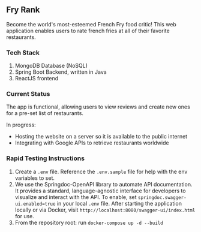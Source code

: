 ## Fry Rank ##

Become the world's most-esteemed French Fry food critic! This web application enables users to rate french fries at all of their favorite restaurants.

### Tech Stack ###

1. MongoDB Database (NoSQL)
2. Spring Boot Backend, written in Java
3. ReactJS frontend

### Current Status ###

The app is functional, allowing users to view reviews and create new ones for a pre-set list of restaurants.

In progress:
- Hosting the website on a server so it is available to the public internet
- Integrating with Google APIs to retrieve restaurants worldwide

### Rapid Testing Instructions ###
1. Create a `.env` file. Reference the `.env.sample` file for help with the env variables to set.
2. We use the Springdoc-OpenAPI library to automate API documentation. 
   It provides a standard, language-agnostic interface for developers to visualize and interact with the API. 
   To enable, set `springdoc.swagger-ui.enabled=true` in your local `.env` file. After starting the application locally or via Docker, 
   visit `http://localhost:8080/swagger-ui/index.html` for use.
3. From the repository root: run `docker-compose up -d --build`

